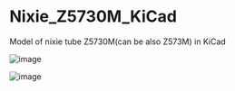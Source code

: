 # Nixie_Z5730M_KiCad
Model of nixie tube Z5730M(can be also Z573M) in KiCad

![image](https://github.com/user-attachments/assets/dbc8864a-2772-4437-9b87-34627af92402)


![image](https://github.com/user-attachments/assets/18f79d2e-408e-4435-8c24-294bb115a96d)
